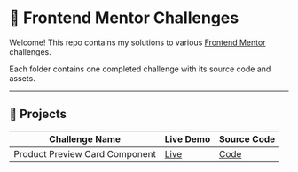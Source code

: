 # 🌱 Frontend Mentor Challenges

Welcome! This repo contains my solutions to various [Frontend Mentor](https://www.frontendmentor.io/) challenges. 

Each folder contains one completed challenge with its source code and assets.

---

## 📁 Projects

| Challenge Name                     | Live Demo | Source Code |
|-----------------------------------|-----------|-------------|
| Product Preview Card Component | [Live](https://amirana.github.io/frontend-mentor-practice-projects/product-preview-card/) | [Code](./product-preview-card) |


